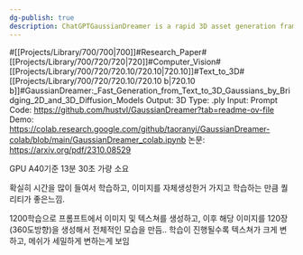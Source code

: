 ```yaml
---
dg-publish: true
description: ChatGPTGaussianDreamer is a rapid 3D asset generation framework that blends 2D and 3D diffusion models, leveraging Gaussian splatting to enrich geometry and appearance. It creates high-quality 3D instances from text prompts within 15 minutes on a single GPU, surpassing previous methods in speed. The generated 3D models can be rendered in real-time.
---
```

#[[Projects/Library/700/700\|700]]#Research_Paper#[[Projects/Library/700/720/720\|720]]#Computer_Vision#[[Projects/Library/700/720/720.10/720.10\|720.10]]#Text_to_3D#[[Projects/Library/700/720/720.10/720.10 b\|720.10 b]]#GaussianDreamer:_Fast_Generation_from_Text_to_3D_Gaussians_by_Bridging_2D_and_3D_Diffusion_Models
Output: 3D
Type: .ply
Input: Prompt
Code: https://github.com/hustvl/GaussianDreamer?tab=readme-ov-file
Demo: https://colab.research.google.com/github/taoranyi/GaussianDreamer-colab/blob/main/GaussianDreamer_colab.ipynb
논문: https://arxiv.org/pdf/2310.08529

GPU A40기준 13분 30초 가량 소요

확실히 시간을 많이 들여서 학습하고, 이미지를 자체생성한거 가지고 학습하는 만큼 퀄리티가 좋은느낌.

1200학습으로 프롬프트에서 이미지 및 텍스쳐를 생성하고, 이후 해당 이미지를 120장 (360도방향)을 생성해서 전체적인 모습을 만듬.. 학습이 진행될수록 텍스쳐가 크게 변하고, 메쉬가 세밀하게 변하는게 보임